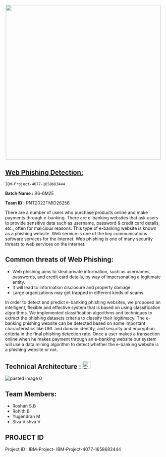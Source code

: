 <p align="center"><img src="https://www.promptcloud.com/wp-content/uploads/2015/01/ibm-logo.jpg" width="500px">

## <a> <a href="https://phishing-shield.herokuapp.com/"> Web Phishing Detection: </a>
    
    IBM-Project-4077-1658683444


**Batch Name :** B6-6M2E

**Team ID :** PNT2022TMID26256
    
There are a number of users who purchase products online and make payments through e-banking. There are e-banking websites that ask users to provide sensitive data such as username, password & credit card details, etc., often for malicious reasons. This type of e-banking website is known as a phishing website. Web service is one of the key communications software services for the Internet. Web phishing is one of many security threats to web services on the Internet. 

## Common threats of Web Phishing:
- Web phishing aims to steal private information, such as usernames, passwords, and credit card details, by way of impersonating a legitimate entity.
- It will lead to information disclosure and property damage.
- Large organizations may get trapped in different kinds of scams.

In order to detect and predict e-banking phishing websites, we proposed an intelligent, flexible and effective system that is based on using classification algorithms.  We implemented classification algorithms and techniques to extract the phishing datasets criteria to classify their legitimacy. The e-banking phishing website can be detected based on some important characteristics like URL and domain identity, and security and encryption criteria in the final phishing detection rate. Once a user makes a transaction online when he makes payment through an e-banking website our system will use a data mining algorithm to detect whether the e-banking website is a phishing website or not.
    
## Technical Architecture : <img src="https://raw.githubusercontent.com/Tarikul-Islam-Anik/Animated-Fluent-Emojis/master/Emojis/Travel%20and%20places/Brick.png" alt="Brick" width="25" height="25" />
  ![pasted image 0](https://user-images.githubusercontent.com/62200224/191585875-9db35871-72b5-476e-ac9b-3795cf3778de.png)


## Team Members:
- Roshan S.B 
- Rohith B
- Yugendran M
- Siva Vishva V


## PROJECT ID
Project ID : IBM-Project- IBM-Project-4077-1658683444



